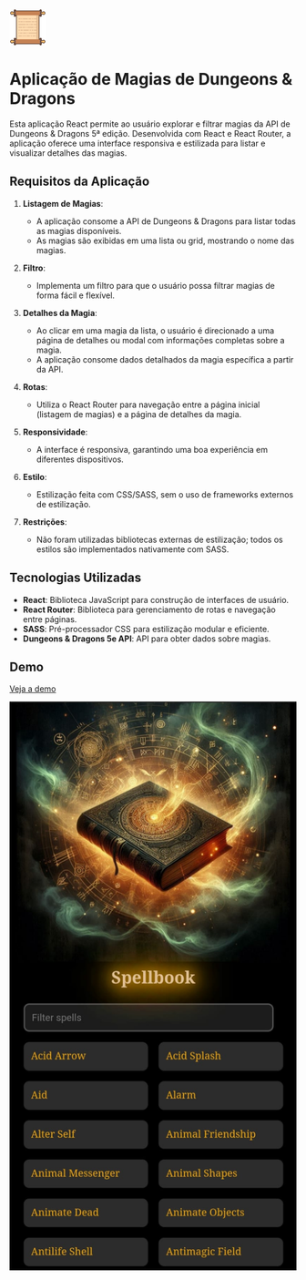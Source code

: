 ![Texto Alternativo](public/favicon.ico)


# Aplicação de Magias de Dungeons & Dragons 

Esta aplicação React permite ao usuário explorar e filtrar magias da API de Dungeons & Dragons 5ª edição. Desenvolvida com React e React Router, a aplicação oferece uma interface responsiva e estilizada para listar e visualizar detalhes das magias.

## Requisitos da Aplicação

1. **Listagem de Magias**:
   - A aplicação consome a API de Dungeons & Dragons para listar todas as magias disponíveis.
   - As magias são exibidas em uma lista ou grid, mostrando o nome das magias.

2. **Filtro**:
   - Implementa um filtro para que o usuário possa filtrar magias de forma fácil e flexível.

3. **Detalhes da Magia**:
   - Ao clicar em uma magia da lista, o usuário é direcionado a uma página de detalhes ou modal com informações completas sobre a magia.
   - A aplicação consome dados detalhados da magia específica a partir da API.

4. **Rotas**:
   - Utiliza o React Router para navegação entre a página inicial (listagem de magias) e a página de detalhes da magia.

5. **Responsividade**:
   - A interface é responsiva, garantindo uma boa experiência em diferentes dispositivos.

6. **Estilo**:
   - Estilização feita com CSS/SASS, sem o uso de frameworks externos de estilização.

7. **Restrições**:
   - Não foram utilizadas bibliotecas externas de estilização; todos os estilos são implementados nativamente com SASS.

## Tecnologias Utilizadas

- **React**: Biblioteca JavaScript para construção de interfaces de usuário.
- **React Router**: Biblioteca para gerenciamento de rotas e navegação entre páginas.
- **SASS**: Pré-processador CSS para estilização modular e eficiente.
- **Dungeons & Dragons 5e API**: API para obter dados sobre magias.

## Demo
[Veja a demo](https://spellbook-silk.vercel.app/)

![Pagina Inicial](./src/images/WhatsApp%20Image%202024-09-24%20at%2015.15.10.jpeg)



